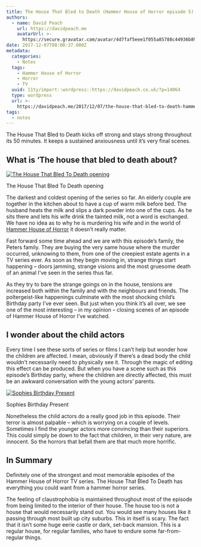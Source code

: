 ```yaml
---
title: The House That Bled to Death (Hammer House of Horror episode 5)
authors:
  - name: David Peach
    url: https://davidpeach.me
    avatarUrl: >-
      https://secure.gravatar.com/avatar/4d7faf5eee1f055a85788c44936b8995eaab6dfb004e7854ec747ccb272e91ee?s=96&d=mm&r=g
date: 2017-12-07T08:00:37.000Z
metadata:
  categories:
    - Notes
  tags:
    - Hammer House of Horror
    - Horror
    - TV
  uuid: 11ty/import::wordpress::https://davidpeach.co.uk/?p=14064
  type: wordpress
  url: >-
    https://davidpeach.me/2017/12/07/the-house-that-bled-to-death-hammer-house-of-horror-episode-5/
tags:
  - notes
---
```

The House That Bled to Death kicks off strong and stays strong throughout its 50 minutes. It keeps a sustained anxiousness until it’s very final scenes.

## What is ‘The house that bled to death about?

[![The House That Bled To Death opening](https://davidpeach.me/wp-content/uploads/2017/11/The-House-That-Bled-To-Death-opening-300x300.jpg)](https://davidpeach.me/wp-content/uploads/2017/11/The-House-That-Bled-To-Death-opening-300x300.jpg)

The House That Bled To Death opening

The darkest and coldest opening of the series so far. An elderly couple are together in the kitchen about to have a cup of warm milk before bed. The husband heats the milk and slips a dark powder into one of the cups. As he sits there and lets his wife drink the tainted milk, not a word is exchanged. We have no idea as to why he is murdering his wife and in the world of [Hammer House of Horror](https://davidpeach.me/tag/hammer-house-of-horror/) it doesn’t really matter.

Fast forward some time ahead and we are with this episode’s family, the Peters family. They are buying the very same house where the murder occurred, unknowing to them, from one of the creepiest estate agents in a TV series ever. As soon as they begin moving in, strange things start happening – doors jamming, strange visions and the most gruesome death of an animal I’ve seen in the series thus far.

As they try to bare the strange goings on in the house, tensions are increased both within the family and with the neighbours and friends. The poltergeist-like happenings culminate with the most shocking child’s Birthday party I’ve ever seen. But just when you think it’s all over, we see one of the most interesting – in my opinion – closing scenes of an episode of Hammer House of Horror I’ve watched.

## I wonder about the child actors

Every time I see these sorts of series or films I can’t help but wonder how the children are affected. I mean, obviously if there’s a dead body the child wouldn’t necessarily need to physically see it. Through the magic of editing this effect can be produced. But when you have a scene such as this episode’s Birthday party, where the children are directly affected, this must be an awkward conversation with the young actors’ parents.

[![Sophies Birthday Present](https://davidpeach.me/wp-content/uploads/2017/11/Sophies-Birthday-Present-1024x486.jpg)](https://davidpeach.me/wp-content/uploads/2017/11/Sophies-Birthday-Present-1024x486.jpg)

Sophies Birthday Present

Nonetheless the child actors do a really good job in this episode. Their terror is almost palpable – which is worrying on a couple of levels. Sometimes I find the younger actors more convincing than their superiors. This could simply be down to the fact that children, in their very nature, are innocent. So the horrors that befall them are that much more horrific.

## In Summary

Definitely one of the strongest and most memorable episodes of the Hammer House of Horror TV series. The House That Bled To Death has everything you could want from a hammer horror series.

The feeling of claustrophobia is maintained throughout most of the episode from being limited to the interior of their house. The house too is not a house that would necessarily stand out. You would see many houses like it passing through most built up city suburbs. This in itself is scary. The fact that it isn’t some huge eerie castle or dark, set-back mansion. This is a regular house, for regular families, who have to endure some far-from-regular things.